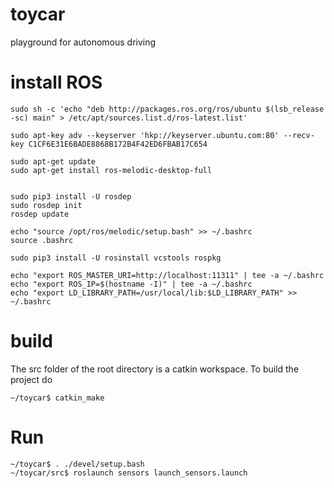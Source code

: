 # toycar
playground for autonomous driving

# install ROS
```
sudo sh -c 'echo "deb http://packages.ros.org/ros/ubuntu $(lsb_release -sc) main" > /etc/apt/sources.list.d/ros-latest.list'

sudo apt-key adv --keyserver 'hkp://keyserver.ubuntu.com:80' --recv-key C1CF6E31E6BADE8868B172B4F42ED6FBAB17C654

sudo apt-get update
sudo apt-get install ros-melodic-desktop-full


sudo pip3 install -U rosdep
sudo rosdep init
rosdep update

echo "source /opt/ros/melodic/setup.bash" >> ~/.bashrc
source .bashrc

sudo pip3 install -U rosinstall vcstools rospkg

echo "export ROS_MASTER_URI=http://localhost:11311" | tee -a ~/.bashrc
echo "export ROS_IP=$(hostname -I)" | tee -a ~/.bashrc
echo "export LD_LIBRARY_PATH=/usr/local/lib:$LD_LIBRARY_PATH" >> ~/.bashrc
```

# build
The src folder of the root directory is a catkin workspace. To build the project do
```
~/toycar$ catkin_make
```
# Run
```
~/toycar$ . ./devel/setup.bash 
~/toycar/src$ roslaunch sensors launch_sensors.launch
```
